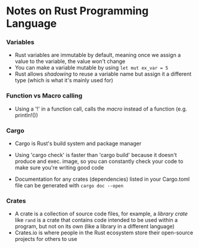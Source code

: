 # Notes on Rust Programming Language

### Variables

- Rust variables are immutable by default, meaning once we assign a value to the variable, the value won't change
- You can make a variable mutable by using `let mut ex_var = 5`
- Rust allows _shadowing_ to reuse a variable name but assign it a different type (which is what it's mainly used for)


### Function vs Macro calling

- Using a '!' in a function call, calls the _macro_ instead of a function (e.g. println!())

### Cargo

- Cargo is Rust's build system and package manager

- Using 'cargo check' is faster than 'cargo build' because it doesn't produce and exec. image, so you can constantly check your code to make sure you're writing good code 
- Documentation for any crates (dependencies) listed in your Cargo.toml file can be generated with `cargo doc --open`

### Crates

- A crate is a collection of source code files, for example, a _library crate_ like `rand` is a crate that contains code intended to be used within a program, but not on its own (like a library in a different language)
- Crates.io is where people in the Rust ecosystem store their open-source projects for others to use
